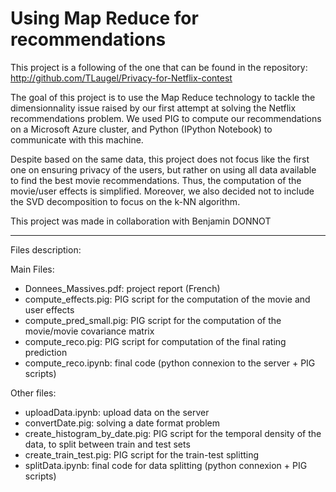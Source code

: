 # Using Map Reduce for recommendations
This project is a following of the one that can be found in the repository: http://github.com/TLaugel/Privacy-for-Netflix-contest

The goal of this project is to use the Map Reduce technology to tackle the dimensionnality issue raised by our first attempt at solving the Netflix recommendations problem. We used PIG to compute our recommendations on a Microsoft Azure cluster, and Python (IPython Notebook) to communicate with this machine. 

Despite based on the same data, this project does not focus like the first one on ensuring privacy of the users, but rather on using all data available to find the best movie recommendations. Thus, the computation of the movie/user effects is simplified. Moreover, we also decided not to include the SVD decomposition to focus on the k-NN algorithm.

This project was made in collaboration with Benjamin DONNOT

_________________________
Files description:

Main Files:
- Donnees_Massives.pdf: project report (French)
- compute_effects.pig: PIG script for the computation of the movie and user effects
- compute_pred_small.pig: PIG script for the computation of the movie/movie covariance matrix
- compute_reco.pig: PIG script for computation of the final rating prediction
- compute_reco.ipynb: final code (python connexion to the server + PIG scripts)

Other files:
- uploadData.ipynb: upload data on the server
- convertDate.pig: solving a date format problem
- create_histogram_by_date.pig: PIG script for the temporal density of the data, to split between train and test sets
- create_train_test.pig: PIG script for the train-test splitting
- splitData.ipynb: final code for data splitting (python connexion + PIG scripts)
